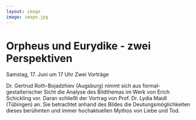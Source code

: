 ```yaml
---
layout: image
image: image.jpg
---
```


# Orpheus und Eurydike - zwei Perspektiven
   

Samstag, 17. Juni um 17 Uhr Zwei Vorträge

Dr. Gertrud Roth-Bojadzhiev (Augsburg) nimmt sich aus formal-gestalterischer Sicht die Analyse des Bildthemas im Werk von Erich Schickling vor. Daran schließt der Vortrag von Prof. Dr. Lydia Maidl (Tübingen) an. Sie betrachtet anhand des Bildes die Deutungsmöglichkeiten dieses berühmten und immer hochaktuellen Mythos von Liebe und Tod.